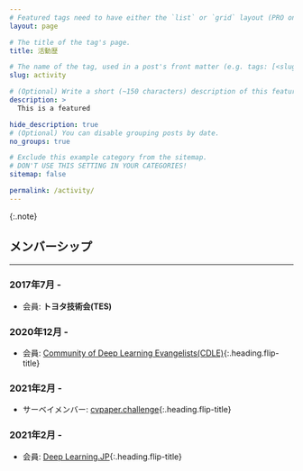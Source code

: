 ```yaml
---
# Featured tags need to have either the `list` or `grid` layout (PRO only).
layout: page

# The title of the tag's page.
title: 活動歴

# The name of the tag, used in a post's front matter (e.g. tags: [<slug>]).
slug: activity

# (Optional) Write a short (~150 characters) description of this featured tag.
description: >
  This is a featured 

hide_description: true
# (Optional) You can disable grouping posts by date.
no_groups: true

# Exclude this example category from the sitemap.
# DON'T USE THIS SETTING IN YOUR CATEGORIES!
sitemap: false

permalink: /activity/
---
```



{:.note}

## メンバーシップ
----------------------------------------------------------------

### 2017年7月 -
* 会員: <b>トヨタ技術会(TES)</b>

### 2020年12月 -
* 会員: [Community of Deep Learning Evangelists(CDLE)]{:.heading.flip-title} 

### 2021年2月 -
* サーベイメンバー: [cvpaper.challenge]{:.heading.flip-title} 

### 2021年2月 -
* 会員: [Deep Learning.JP]{:.heading.flip-title} 

[Community of Deep Learning Evangelists(CDLE)]: https://www.toyota-global.com/company/history_of_toyota/75years/data/company_information/personnel/personnel-related_development/academy.html
[Deep Learning.JP]: https://deeplearning.jp/
[cvpaper.challenge]: http://xpaperchallenge.org/cv/

<!-- * [Install]{:.heading.flip-title} --- How to install and run Hydejack.
{:.related-posts.faded}

[install]: http://www.toyota.co.jp/company/gakuen/index.html -->
